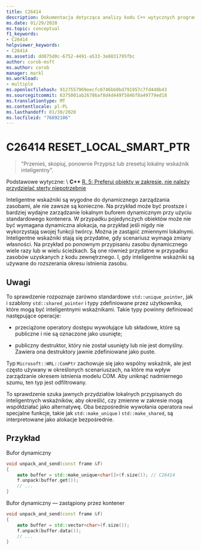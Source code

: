 ```yaml
---
title: C26414
description: Dokumentacja dotycząca analizy kodu C++ wytycznych programu Visual Studio Core — ostrzeżenie C26414.
ms.date: 01/29/2020
ms.topic: conceptual
f1_keywords:
- C26414
helpviewer_keywords:
- C26414
ms.assetid: dd875d0c-6752-4491-a533-3e8831795fbc
author: corob-msft
ms.author: corob
manager: markl
ms.workload:
- multiple
ms.openlocfilehash: 9127557969eecfc0746bb0bd791957c7fd448b43
ms.sourcegitcommit: 6375001ab26786af8d4d449f5846f8a49779ed18
ms.translationtype: MT
ms.contentlocale: pl-PL
ms.lasthandoff: 01/30/2020
ms.locfileid: "76892106"
---
```

# <a name="c26414-reset_local_smart_ptr"></a>C26414 RESET_LOCAL_SMART_PTR

> "Przenieś, skopiuj, ponownie Przypisz lub zresetuj lokalny wskaźnik inteligentny".

Podstawowe wytyczne: \ **C++**
[R. 5: Preferuj obiekty w zakresie, nie należy przydzielać sterty niepotrzebnie](https://isocpp.github.io/CppCoreGuidelines/CppCoreGuidelines#Rr-scoped)

Inteligentne wskaźniki są wygodne do dynamicznego zarządzania zasobami, ale nie zawsze są konieczne. Na przykład może być prostsze i bardziej wydajne zarządzanie lokalnym buforem dynamicznym przy użyciu standardowego kontenera. W przypadku pojedynczych obiektów może nie być wymagana dynamiczna alokacja, na przykład jeśli nigdy nie wykorzystają swojej funkcji twórcy. Można je zastąpić zmiennymi lokalnymi. Inteligentne wskaźniki stają się przydatne, gdy scenariusz wymaga zmiany własności. Na przykład po ponownym przypisaniu zasobu dynamicznego wiele razy lub w wielu ścieżkach. Są one również przydatne w przypadku zasobów uzyskanych z kodu zewnętrznego. I, gdy inteligentne wskaźniki są używane do rozszerania okresu istnienia zasobu.

## <a name="remarks"></a>Uwagi

To sprawdzenie rozpoznaje zarówno standardowe `std::unique_pointer`, jak i szablony `std::shared_pointer` i typy zdefiniowane przez użytkownika, które mogą być inteligentnymi wskaźnikami. Takie typy powinny definiować następujące operacje:

- przeciążone operatory dostępu wywołujące lub składowe, które są publiczne i nie są oznaczone jako usunięte;

- publiczny destruktor, który nie został usunięty lub nie jest domyślny. Zawiera ona destruktory jawnie zdefiniowane jako puste.

Typ `Microsoft::WRL::ComPtr` zachowuje się jako wspólny wskaźnik, ale jest często używany w określonych scenariuszach, na które ma wpływ zarządzanie okresem istnienia modelu COM. Aby uniknąć nadmiernego szumu, ten typ jest odfiltrowany.

To sprawdzenie szuka jawnych przydziałów lokalnych przypisanych do inteligentnych wskaźników, aby określić, czy zmienne w zakresie mogą współdziałać jako alternatywę. Oba bezpośrednie wywołania operatora `new`i specjalne funkcje, takie jak `std::make_unique` i `std::make_shared`, są interpretowane jako alokacje bezpośrednie.

## <a name="example"></a>Przykład

Bufor dynamiczny

```cpp
void unpack_and_send(const frame &f)
{
    auto buffer = std::make_unique<char[]>(f.size()); // C26414
    f.unpack(buffer.get());
    // ...
}
```

Bufor dynamiczny — zastąpiony przez kontener

```cpp
void unpack_and_send(const frame &f)
{
    auto buffer = std::vector<char>(f.size());
    f.unpack(buffer.data());
    // ...
}
```
